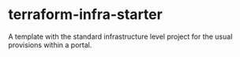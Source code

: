 # terraform-infra-starter
A template with the standard infrastructure level project for the usual provisions within a portal. 
